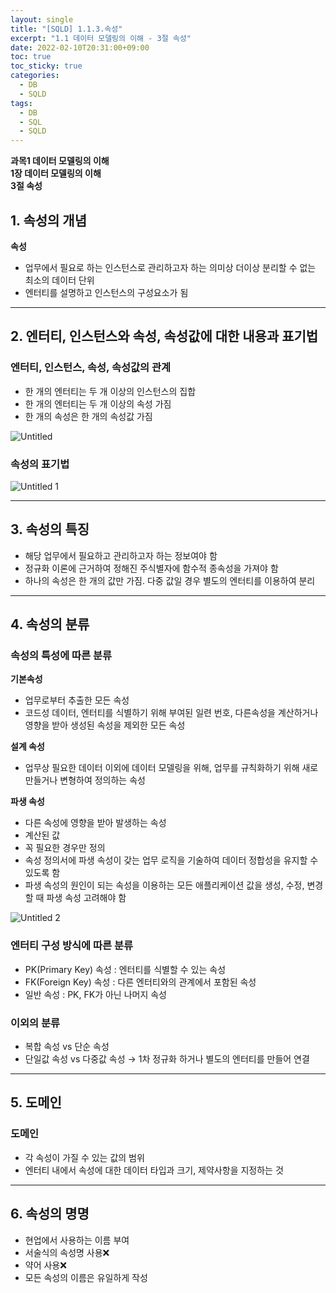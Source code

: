 ```yaml
---
layout: single
title: "[SQLD] 1.1.3.속성"
excerpt: "1.1 데이터 모델링의 이해 - 3절 속성"
date: 2022-02-10T20:31:00+09:00
toc: true
toc_sticky: true
categories:
  - DB
  - SQLD
tags:
  - DB
  - SQL
  - SQLD
---
```

**과목1 데이터 모델링의 이해  
1장 데이터 모델링의 이해  
3절 속성**

## 1. 속성의 개념

**속성**

- 업무에서 필요로 하는 인스턴스로 관리하고자 하는 의미상 더이상 분리할 수 없는 최소의 데이터 단위
- 엔터티를 설명하고 인스턴스의 구성요소가 됨

---

## 2. 엔터티, 인스턴스와 속성, 속성값에 대한 내용과 표기법

### 엔터티, 인스턴스, 속성, 속성값의 관계

- 한 개의 엔터티는 두 개 이상의 인스턴스의 집합
- 한 개의 엔터티는 두 개 이상의 속성 가짐
- 한 개의 속성은 한 개의 속성값 가짐

![Untitled](https://user-images.githubusercontent.com/60471550/153398444-ca96a2b2-75ce-416a-99d7-6c09159f6518.png)

### 속성의 표기법

![Untitled 1](https://user-images.githubusercontent.com/60471550/153397387-c378b51c-68b8-4c7f-8e02-a1aa7716a5d0.png)

---

## 3. 속성의 특징

- 해당 업무에서 필요하고 관리하고자 하는 정보여야 함
- 정규화 이론에 근거하여 정해진 주식별자에 함수적 종속성을 가져야 함
- 하나의 속성은 한 개의 값만 가짐. 다중 값일 경우 별도의 엔터티를 이용하여 분리

---

## 4. 속성의 분류

### 속성의 특성에 따른 분류

**기본속성**

- 업무로부터 추출한 모든 속성
- 코드성 데이터, 엔터티를 식별하기 위해 부여된 일련 번호, 다른속성을 계산하거나 영향을 받아 생성된 속성을 제외한 모든 속성

**설계 속성**

- 업무상 필요한 데이터 이외에 데이터 모델링을 위해, 업무를 규칙화하기 위해 새로 만들거나 변형하여 정의하는 속성

**파생 속성**

- 다른 속성에 영향을 받아 발생하는 속성
- 계산된 값
- 꼭 필요한 경우만 정의
- 속성 정의서에 파생 속성이 갖는 업무 로직을 기술하여 데이터 정합성을 유지할 수 있도록 함
- 파생 속성의 원인이 되는 속성을 이용하는 모든 애플리케이션 값을 생성, 수정, 변경할 때 파생 속성 고려해야 함

![Untitled 2](https://user-images.githubusercontent.com/60471550/153397496-52549a47-eed0-4a8d-983d-0dc79ef4f859.png)

### 엔터티 구성 방식에 따른 분류

- PK(Primary Key) 속성 : 엔터티를 식별할 수 있는 속성
- FK(Foreign Key) 속성 : 다른 엔터티와의 관계에서 포함된 속성
- 일반 속성 : PK, FK가 아닌 나머지 속성

### 이외의 분류

- 복합 속성 vs 단순 속성
- 단일값 속성 vs 다중값 속성 → 1차 정규화 하거나 별도의 엔터티를 만들어 연결

---

## 5. 도메인

### 도메인

- 각 속성이 가질 수 있는 값의 범위
- 엔터티 내에서 속성에 대한 데이터 타입과 크기, 제약사항을 지정하는 것

---

## 6. 속성의 명명

- 현업에서 사용하는 이름 부여
- 서술식의 속성명 사용❌
- 약어 사용❌
- 모든 속성의 이름은 유일하게 작성
